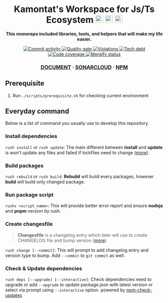 <!-- Title section -->
<h1 align="center">
  Kamontat's Workspace for Js/Ts Ecosystem

  <img src="https://simpleicons.org/icons/javascript.svg" width="24px">
  <img src="https://simpleicons.org/icons/typescript.svg" width="24px">
  <img src="https://simpleicons.org/icons/nodedotjs.svg" width="24px">
</h1>

<!-- Description section -->
<p align="center">
  <strong>This monorepo included libraries, tools, and helpers that will make my life easier.</strong>
</p>

<!-- Badge setup -->
<p align="center">
  <a href="https://github.com/kc-workspace/kcws-js">
    <img src="https://img.shields.io/github/commit-activity/m/kc-workspace/kcws-js?style=flat-square" alt="Commit activity" />
  </a>
  <a href="https://sonarcloud.io/project/overview?id=kc-workspace_kcws-js">
    <img src="https://img.shields.io/sonar/quality_gate/kc-workspace_kcws-js/main?server=https%3A%2F%2Fsonarcloud.io&style=flat-square" alt="Quality gate" />
  </a>
  <a href="https://sonarcloud.io/project/issues?resolved=false&id=kc-workspace_kcws-js">
    <img src="https://img.shields.io/sonar/violations/kc-workspace_kcws-js/main?format=long&server=https%3A%2F%2Fsonarcloud.io&style=flat-square" alt="Violations" />
  </a>
  <a href="https://sonarcloud.io/project/overview?id=kc-workspace_kcws-js">
    <img src="https://img.shields.io/sonar/tech_debt/kc-workspace_kcws-js/main?server=https%3A%2F%2Fsonarcloud.io&style=flat-square" alt="Tech debt" />
  </a>
  <a href="https://sonarcloud.io/component_measures?metric=Coverage&view=list&id=kc-workspace_kcws-js">
    <img src="https://img.shields.io/sonar/coverage/kc-workspace_kcws-js/main?server=https%3A%2F%2Fsonarcloud.io&style=flat-square" alt="Code coverage" />
  </a>
  <a href="https://dashboard.mergify.com/github/kc-workspace/repo/kcws-js/queues">
  <img src="https://img.shields.io/endpoint.svg?url=https://api.mergify.com/v1/badges/kc-workspace/kcws-js&style=flat-square" alt="Mergify status" />
  </a>
</p>

<!-- External section -->
<h3 align="center">
  <a href="https://js.kcws.kamontat.net">DOCUMENT</a>
  <span> · </span>
  <a href="https://sonarcloud.io/project/overview?id=kc-workspace_kcws-js">SONARCLOUD</a>
  <span> · </span>
  <a href="https://www.npmjs.com/org/kcws">NPM</a>
</h3>

<!-- External section -->
<!-- <h3 align="center">
  <a href="docs/cicd.md">CI/CD</a>
  <span> · </span>
  <a href="docs/website.md">Website</a>
  <span> · </span>
  <a href="docs/quality.md">Quality</a>
  <span> · </span>
  <a href="docs/technology.md">Technology</a>
  <span> · </span>
  <a href="docs/known_issues.md">Known Issues</a>
  <span> · </span>
  <a href="docs/abtesting.md">AB Testing</a>
</h3> -->

## Prerequisite

1. Run `./scripts/prerequisite.sh` for checking current environment

## Everyday command

Below is a list of command you usually use to develop this repository.

### Install dependencies

`rush install` or `rush update`: The main different between **install** and **update** is won't update any files
and failed if lockfiles need to change ([more][everyday-commands-rush-update]).

### Build packages

`rush rebuild` or `rush build`: **Rebuild** will build every packages,
however **build** will build only changed package.

### Run package script

`rushx <script_name>`: This will provide better error report and
ensure **nodejs** and **pnpm** version by rush.

### Create changesfile

> **Changesfile** is a changelog entry which later will use to create CHANGELOG file and bump version ([more][everyday-commands-rush-change])

`rush change [--commit]`: This will prompt to add changelog entry and version type to bump. Add `--commit` to `git commit` as well.

### Check & Update dependencies

`rush deps [--upgrade] [--interactive]`: Check dependencies need to upgrade
or add `--upgrade` to update package.json with latest version or select via prompt using `--interactive` option. powered by [npm-check-updates][npm-check-updates-github]

[everyday-commands-rush-update]: https://rushjs.io/pages/developer/everyday_commands/#rush-update
[everyday-commands-rush-change]: https://rushjs.io/pages/developer/everyday_commands/#rush-change
[npm-check-updates-github]: https://github.com/raineorshine/npm-check-updates
